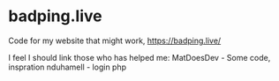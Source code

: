 # badping.live
Code for my website that might work, https://badping.live/

I feel I should link those who has helped me:
MatDoesDev - Some code, inspration
nduhamell - login php